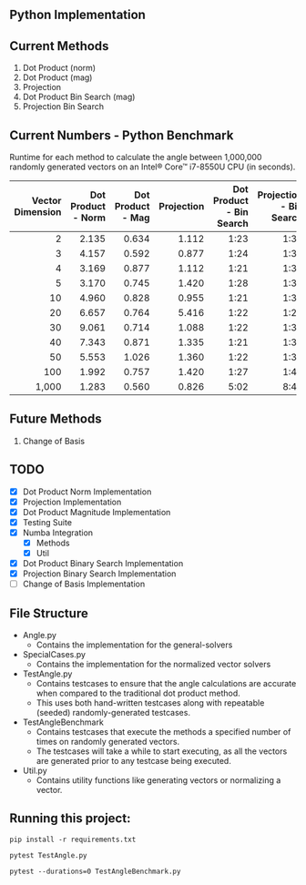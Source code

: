 ## Python Implementation

## Current Methods
1. Dot Product (norm)
2. Dot Product (mag)
3. Projection
4. Dot Product Bin Search (mag)
5. Projection Bin Search

## Current Numbers - Python Benchmark
Runtime for each method to calculate the angle between 1,000,000 randomly generated vectors on an Intel® Core™ i7-8550U CPU
(in seconds).

Vector Dimension|Dot Product - Norm|Dot Product - Mag|Projection|Dot Product - Bin Search|Projection - Bin Search|
---------------:|-----------------:|----------------:|---------:|-----------------------:|----------------------:|
2|2.135|0.634|1.112|1:23|1:30
3|4.157|0.592|0.877|1:24|1:30
4|3.169|0.877|1.112|1:21|1:30
5|3.170|0.745|1.420|1:28|1:33
10|4.960|0.828|0.955|1:21|1:31
20|6.657|0.764|5.416|1:22|1:29
30|9.061|0.714|1.088|1:22|1:33
40|7.343|0.871|1.335|1:21|1:32
50|5.553|1.026|1.360|1:22|1:31
100|1.992|0.757|1.420|1:27|1:43
1,000|1.283|0.560|0.826|5:02|8:45

## Future Methods
1. Change of Basis

## TODO
- [X] Dot Product Norm Implementation
- [X] Projection Implementation
- [X] Dot Product Magnitude Implementation
- [X] Testing Suite
- [X] Numba Integration
  - [X] Methods
  - [X] Util
- [X] Dot Product Binary Search Implementation
- [X] Projection Binary Search Implementation
- [ ] Change of Basis Implementation

## File Structure
 - Angle.py
    - Contains the implementation for the general-solvers
 - SpecialCases.py
    - Contains the implementation for the normalized vector solvers
 - TestAngle.py
    - Contains testcases to ensure that the angle calculations are accurate when compared to the traditional dot product method.
    - This uses both hand-written testcases along with repeatable (seeded) randomly-generated testcases.
 - TestAngleBenchmark
    - Contains testcases that execute the methods a specified number of times on randomly generated vectors.
    - The testcases will take a while to start executing, as all the vectors are generated prior to any testcase being executed.
 - Util.py
    - Contains utility functions like generating vectors or normalizing a vector.

## Running this project:
`pip install -r requirements.txt`

`pytest TestAngle.py`

`pytest --durations=0 TestAngleBenchmark.py`
